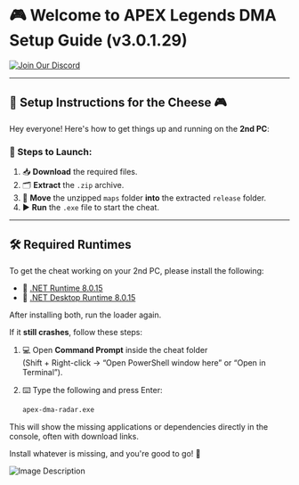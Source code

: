 # 🎮 Welcome to APEX Legends DMA Setup Guide (v3.0.1.29)

[![Join Our Discord](https://img.shields.io/badge/Join%20Us%20on%20Discord-5865F2?logo=discord&logoColor=white&style=for-the-badge)](https://discord.gg/SuQsrtaFFz)

---

## 📢 Setup Instructions for the Cheese 🎮

Hey everyone! Here's how to get things up and running on the **2nd PC**:

### 🧀 Steps to Launch:

1. 📥 **Download** the required files.
2. 🗂️ **Extract** the `.zip` archive.
3. 📁 **Move** the unzipped `maps` folder **into** the extracted `release` folder.
4. ▶️ **Run** the `.exe` file to start the cheat.

---

## 🛠️ Required Runtimes

To get the cheat working on your 2nd PC, please install the following:

- 🔹 [.NET Runtime 8.0.15](https://builds.dotnet.microsoft.com/dotnet/Runtime/8.0.15/dotnet-runtime-8.0.15-win-x64.exe)  
- 🔹 [.NET Desktop Runtime 8.0.15](https://builds.dotnet.microsoft.com/dotnet/WindowsDesktop/8.0.15/windowsdesktop-runtime-8.0.15-win-x64.exe)

After installing both, run the loader again.

If it **still crashes**, follow these steps:

1. 💻 Open **Command Prompt** inside the cheat folder  
   (Shift + Right-click → “Open PowerShell window here” or “Open in Terminal”).

2. ⌨️ Type the following and press Enter:
   ```bash
   apex-dma-radar.exe


This will show the missing applications or dependencies directly in the console, often with download links.

Install whatever is missing, and you're good to go! 🚀

![Image Description](https://iili.io/31SBBj4.th.webp)

